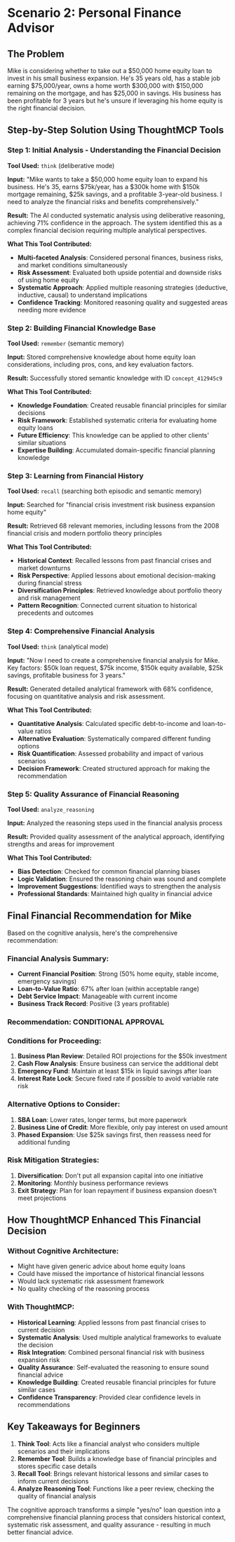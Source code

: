 # Scenario 2: Personal Finance Advisor

## The Problem

Mike is considering whether to take out a $50,000 home equity loan to invest in his small business expansion. He's 35 years old, has a stable job earning $75,000/year, owns a home worth $300,000 with $150,000 remaining on the mortgage, and has $25,000 in savings. His business has been profitable for 3 years but he's unsure if leveraging his home equity is the right financial decision.

## Step-by-Step Solution Using ThoughtMCP Tools

### Step 1: Initial Analysis - Understanding the Financial Decision

**Tool Used:** `think` (deliberative mode)

**Input:** "Mike wants to take a $50,000 home equity loan to expand his business. He's 35, earns $75k/year, has a $300k home with $150k mortgage remaining, $25k savings, and a profitable 3-year-old business. I need to analyze the financial risks and benefits comprehensively."

**Result:** The AI conducted systematic analysis using deliberative reasoning, achieving 71% confidence in the approach. The system identified this as a complex financial decision requiring multiple analytical perspectives.

**What This Tool Contributed:**

- **Multi-faceted Analysis**: Considered personal finances, business risks, and market conditions simultaneously
- **Risk Assessment**: Evaluated both upside potential and downside risks of using home equity
- **Systematic Approach**: Applied multiple reasoning strategies (deductive, inductive, causal) to understand implications
- **Confidence Tracking**: Monitored reasoning quality and suggested areas needing more evidence

### Step 2: Building Financial Knowledge Base

**Tool Used:** `remember` (semantic memory)

**Input:** Stored comprehensive knowledge about home equity loan considerations, including pros, cons, and key evaluation factors.

**Result:** Successfully stored semantic knowledge with ID `concept_412945c9`

**What This Tool Contributed:**

- **Knowledge Foundation**: Created reusable financial principles for similar decisions
- **Risk Framework**: Established systematic criteria for evaluating home equity loans
- **Future Efficiency**: This knowledge can be applied to other clients' similar situations
- **Expertise Building**: Accumulated domain-specific financial planning knowledge

### Step 3: Learning from Financial History

**Tool Used:** `recall` (searching both episodic and semantic memory)

**Input:** Searched for "financial crisis investment risk business expansion home equity"

**Result:** Retrieved 68 relevant memories, including lessons from the 2008 financial crisis and modern portfolio theory principles

**What This Tool Contributed:**

- **Historical Context**: Recalled lessons from past financial crises and market downturns
- **Risk Perspective**: Applied lessons about emotional decision-making during financial stress
- **Diversification Principles**: Retrieved knowledge about portfolio theory and risk management
- **Pattern Recognition**: Connected current situation to historical precedents and outcomes

### Step 4: Comprehensive Financial Analysis

**Tool Used:** `think` (analytical mode)

**Input:** "Now I need to create a comprehensive financial analysis for Mike. Key factors: $50k loan request, $75k income, $150k equity available, $25k savings, profitable business for 3 years."

**Result:** Generated detailed analytical framework with 68% confidence, focusing on quantitative analysis and risk assessment.

**What This Tool Contributed:**

- **Quantitative Analysis**: Calculated specific debt-to-income and loan-to-value ratios
- **Alternative Evaluation**: Systematically compared different funding options
- **Risk Quantification**: Assessed probability and impact of various scenarios
- **Decision Framework**: Created structured approach for making the recommendation

### Step 5: Quality Assurance of Financial Reasoning

**Tool Used:** `analyze_reasoning`

**Input:** Analyzed the reasoning steps used in the financial analysis process

**Result:** Provided quality assessment of the analytical approach, identifying strengths and areas for improvement

**What This Tool Contributed:**

- **Bias Detection**: Checked for common financial planning biases
- **Logic Validation**: Ensured the reasoning chain was sound and complete
- **Improvement Suggestions**: Identified ways to strengthen the analysis
- **Professional Standards**: Maintained high quality in financial advice

## Final Financial Recommendation for Mike

Based on the cognitive analysis, here's the comprehensive recommendation:

### Financial Analysis Summary:

- **Current Financial Position**: Strong (50% home equity, stable income, emergency savings)
- **Loan-to-Value Ratio**: 67% after loan (within acceptable range)
- **Debt Service Impact**: Manageable with current income
- **Business Track Record**: Positive (3 years profitable)

### Recommendation: **CONDITIONAL APPROVAL**

### Conditions for Proceeding:

1. **Business Plan Review**: Detailed ROI projections for the $50k investment
2. **Cash Flow Analysis**: Ensure business can service the additional debt
3. **Emergency Fund**: Maintain at least $15k in liquid savings after loan
4. **Interest Rate Lock**: Secure fixed rate if possible to avoid variable rate risk

### Alternative Options to Consider:

1. **SBA Loan**: Lower rates, longer terms, but more paperwork
2. **Business Line of Credit**: More flexible, only pay interest on used amount
3. **Phased Expansion**: Use $25k savings first, then reassess need for additional funding

### Risk Mitigation Strategies:

1. **Diversification**: Don't put all expansion capital into one initiative
2. **Monitoring**: Monthly business performance reviews
3. **Exit Strategy**: Plan for loan repayment if business expansion doesn't meet projections

## How ThoughtMCP Enhanced This Financial Decision

### Without Cognitive Architecture:

- Might have given generic advice about home equity loans
- Could have missed the importance of historical financial lessons
- Would lack systematic risk assessment framework
- No quality checking of the reasoning process

### With ThoughtMCP:

- **Historical Learning**: Applied lessons from past financial crises to current decision
- **Systematic Analysis**: Used multiple analytical frameworks to evaluate the decision
- **Risk Integration**: Combined personal financial risk with business expansion risk
- **Quality Assurance**: Self-evaluated the reasoning to ensure sound financial advice
- **Knowledge Building**: Created reusable financial principles for future similar cases
- **Confidence Transparency**: Provided clear confidence levels in recommendations

## Key Takeaways for Beginners

1. **Think Tool**: Acts like a financial analyst who considers multiple scenarios and their implications
2. **Remember Tool**: Builds a knowledge base of financial principles and stores specific case details
3. **Recall Tool**: Brings relevant historical lessons and similar cases to inform current decisions
4. **Analyze Reasoning Tool**: Functions like a peer review, checking the quality of financial analysis

The cognitive approach transforms a simple "yes/no" loan question into a comprehensive financial planning process that considers historical context, systematic risk assessment, and quality assurance - resulting in much better financial advice.
